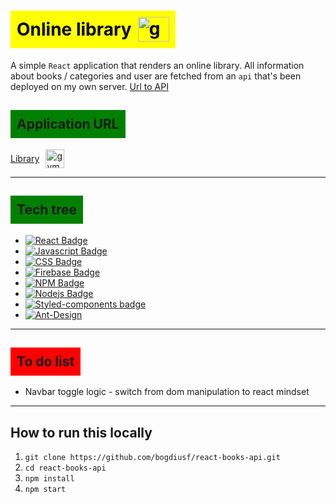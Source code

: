# <div style="background-color:yellow; width: fit-content; padding: 10px; display: flex; flex-direction: row; align-items: center; color: black;">Online library<img src="https://media.giphy.com/media/xT77Y1T0zY1gR5qe5O/giphy.gif" width="50px" height="40px" alt="gym" style="padding-left: 10px;"></div>

A simple `React` application that renders an online library. All information about books / categories and user are fetched from an `api` that's been deployed on my own server.
[Url to API](https://books-api.adrvest.ro/)

## <div style="background-color:green; width: fit-content; padding: 10px;">Application URL</div>

<div style="display: flex; flex-direction:row; align-items:center;"><a href="https://books-library-112d9.web.app/)" target="_blank">Library</a> <img src="https://media.giphy.com/media/mBRLcBE5qCbe1xvwQ3/giphy.gif" width="30px" alt="gym" style="padding-left: 10px;"></div>

<hr>

## <div style="background-color:green; width: fit-content; padding: 10px;">Tech tree</div>

-   [![React Badge](https://img.shields.io/badge/-React-61DBFB?style=for-the-badge&labelColor=black&logo=react&logoColor=61DBFB)](https://reactjs.org/)
-   [![Javascript Badge](https://img.shields.io/badge/-Javascript-F0DB4F?style=for-the-badge&labelColor=black&logo=javascript&logoColor=F0DB4F)](https://www.javascript.com/)
-   [![CSS Badge](https://img.shields.io/badge/CSS3-1572B6?style=for-the-badge&logo=css3&logoColor=white)](https://www.w3schools.com/css/)
-   [![Firebase Badge](https://img.shields.io/badge/firebase-ffca28?style=for-the-badge&logo=firebase&logoColor=black)](#)
-   [![NPM Badge](https://img.shields.io/badge/npm-CB3837?style=for-the-badge&logo=npm&logoColor=white)](#)
-   [![Nodejs Badge](https://img.shields.io/badge/-Nodejs-3C873A?style=for-the-badge&labelColor=black&logo=node.js&logoColor=3C873A)](https://nodejs.org/en/)
-   [![Styled-components badge](https://img.shields.io/badge/styled--components-DB7093?style=for-the-badge&logo=styled-components&logoColor=white)](#)
-   [![Ant-Design](https://img.shields.io/badge/-AntDesign-%230170FE?style=for-the-badge&logo=ant-design&logoColor=white)](#)

<hr>

## <div style="background-color:red; width: fit-content; padding: 10px;">To do list</div>

-   Navbar toggle logic - switch from dom manipulation to react mindset

<hr>

## How to run this locally

1. `git clone https://github.com/bogdiusf/react-books-api.git`
2. `cd react-books-api`
3. `npm install`
4. `npm start`
